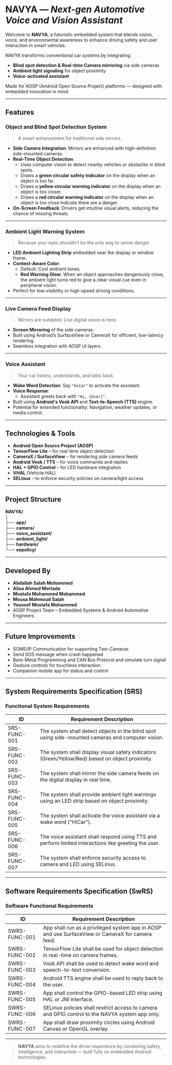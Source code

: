 # NAVYA — *Next-gen Automotive Voice and Vision Assistant*

Welcome to **NAVYA**, a futuristic embedded system that blends vision, voice, and environmental awareness to enhance driving safety and user interaction in smart vehicles.

NAVYA transforms conventional car systems by integrating:
- **Blind spot detection & Real-time Camera mirroring** via side cameras
- **Ambient light signaling** for object proximity
- **Voice-activated assistant**

Made for AOSP (Android Open Source Project) platforms — designed with embedded innovation in mind.

---

## Features

### Object and Blind Spot Detection System

> A smart enhancement for traditional side mirrors.

- **Side Camera Integration**: Mirrors are enhanced with high-definition side-mounted cameras.
- **Real-Time Object Detection**:
  - Uses computer vision to detect nearby vehicles or obstacles in blind spots.
  - Draws a **green circular safety indicator** on the display when an object is too far. 
  - Draws a **yellow circular warning indicator** on the display when an object is too closer.
  - Draws a **red circular warning indicator** on the display when an object is too close indicate there are a danger.
- **On-Screen Feedback**: Drivers get intuitive visual alerts, reducing the chance of missing threats.

---

### Ambient Light Warning System

> Because your eyes shouldn't be the only way to sense danger.

- **LED Ambient Lighting Strip** embedded near the display or window frame.
- **Context-Aware Color**:
  - Default: Cool ambient tones.
  - **Red Warning Glow**: When an object approaches dangerously close, the ambient light turns red to give a clear visual cue even in peripheral vision.
- Perfect for low-visibility or high-speed driving conditions.

---

### Live Camera Feed Display

> Mirrors are outdated. Live digital vision is here.

- **Screen Mirroring** of the side cameras.
- Built using Android’s SurfaceView or CameraX for efficient, low-latency rendering.
- Seamless integration with AOSP UI layers.

---

### Voice Assistant 

> Your car listens, understands, and talks back.

- **Wake Word Detection**: Say `"HiCar"` to activate the assistant.
- **Voice Response**:
  - Assistant greets back with `"Hi, [User]"`.
- Built using **Android's Vosk API** and **Text-to-Speech (TTS)** engine.
- Potential for extended functionality: Navigation, weather updates, or media control.

---
## Technologies & Tools
- **Android Open Source Project (AOSP)**
- **TensorFlow Lite** – for real-time object detection
- **CameraX / SurfaceView** – for rendering side camera feeds
- **Android Vosk / TTS** – for voice commands and replies
- **HAL + GPIO Control** – for LED hardware integration
- **VHAL** (Vehicle HAL)
- **SELinux** – to enforce security policies on camera/light access

---
##  Project Structure
**NAVYA/**<br>
│<br>
├── **app/**<br>
├── **camera/**<br>
├── **voice_assistant/**<br>
├── **ambient_light/**<br>
├── **hardware/**<br>
└── **sepolicy/**

---
##  Developed By

- **Abdallah Salah Mohammed**
- **Aliaa Ahmed Mortada** 
- **Mostafa Mohammed Mohammed**
- **Mousa Mahmoud Salah**
- **Youssef Mostafa Mohammed** 
- AOSP Project Team – Embedded Systems & Android Automotive Engineers
---
##  Future Improvements

-  SOME/IP Communication for supporting Two-Cameras
-  Send SOS message when crash happened
-  Bare-Metal Programming and CAN Bus Protocol and simulate turn signal
-  Gesture controls for touchless interaction
-  Companion mobile app for status and control
---
## System Requirements Specification (SRS)

### Functional System Requirements

| ID              | Requirement Description                                                                 |
|-----------------|-----------------------------------------------------------------------------------------|
| SRS-FUNC-001    | The system shall detect objects in the blind spot using side-mounted cameras and computer vision. |
| SRS-FUNC-002    | The system shall display visual safety indicators (Green/Yellow/Red) based on object proximity. |
| SRS-FUNC-003    | The system shall mirror the side camera feeds on the digital display in real time.       |
| SRS-FUNC-004    | The system shall provide ambient light warnings using an LED strip based on object proximity. |
| SRS-FUNC-005    | The system shall activate the voice assistant via a wake word ("HiCar").                |
| SRS-FUNC-006    | The voice assistant shall respond using TTS and perform limited interactions like greeting the user. |
| SRS-FUNC-007    | The system shall enforce security access to camera and LED using SELinux.               |

---
## Software Requirements Specification (SwRS)

### Software Functional Requirements

| ID              | Requirement Description                                                                 |
|-----------------|-----------------------------------------------------------------------------------------|
| SWRS-FUNC-001   | App shall run as a privileged system app in AOSP and use SurfaceView or CameraX for camera feed. |
| SWRS-FUNC-002   | TensorFlow Lite shall be used for object detection in real-time on camera frames.       |
| SWRS-FUNC-003   | Vosk API shall be used to detect wake word and speech-to-text conversion.               |
| SWRS-FUNC-004   | Android TTS engine shall be used to reply back to the user.                             |
| SWRS-FUNC-005   | App shall control the GPIO-based LED strip using HAL or JNI interface.                  |
| SWRS-FUNC-006   | SELinux policies shall restrict access to camera and GPIO control to the NAVYA system app only. |
| SWRS-FUNC-007   | App shall draw proximity circles using Android Canvas or OpenGL overlay.                |
---

> **NAVYA** aims to redefine the driver experience by combining safety, intelligence, and interaction — built fully on embedded Android technologies.
